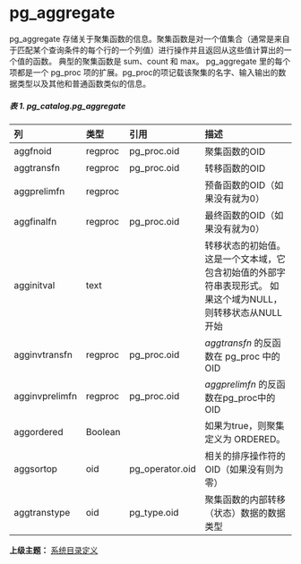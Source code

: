 # pg_aggregate

pg\_aggregate 存储关于聚集函数的信息。聚集函数是对一个值集合（通常是来自于匹配某个查询条件的每个行的一个列值）进行操作并且返回从这些值计算出的一个值的函数。 典型的聚集函数是 sum、count 和 max。 pg\_aggregate 里的每个项都是一个 pg\_proc 项的扩展。pg\_proc的项记载该聚集的名字、输入输出的数据类型以及其他和普通函数类似的信息。

##### 表 1\. pg\_catalog.pg\_aggregate

|列|类型|引用|描述|
|:---|:---|:---|:---|
|aggfnoid|regproc|pg_proc.oid|聚集函数的OID
|aggtransfn|regproc|pg_proc.oid|转移函数的OID
|aggprelimfn|regproc||预备函数的OID（如果没有就为0）
|aggfinalfn|regproc|pg_proc.oid|最终函数的OID（如果没有就为0）
|agginitval|text||转移状态的初始值。这是一个文本域，它包含初始值的外部字符串表现形式。 如果这个域为NULL，则转移状态从NULL开始
|agginvtransfn|regproc|pg_proc.oid| _aggtransfn_ 的反函数在 pg_proc 中的OID
|agginvprelimfn|regproc|pg_proc.oid| _aggprelimfn_ 的反函数在pg_proc中的OID
|aggordered|Boolean||如果为true，则聚集定义为 ORDERED。
|aggsortop|oid|pg_operator.oid|相关的排序操作符的OID（如果没有则为零）
|aggtranstype|oid|pg_type.oid|聚集函数的内部转移（状态）数据的数据类型

**上级主题：** [系统目录定义](./README.md)